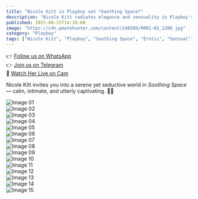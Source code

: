 ```yaml
---
title: "Nicole Kitt in Playboy set *Soothing Space*"
description: "Nicole Kitt radiates elegance and sensuality in Playboy's *Soothing Space* set — a perfect blend of calm and allure."
published: 2025-08-25T14:10:00
image: "https://cdn.pmatehunter.com/content/240509/0001-01_1200.jpg"
category: "Playboy"
tags: ["Nicole Kitt", "Playboy", "Soothing Space", "Erotic", "Sensual"]
---
```


👉 [Follow us on WhatsApp](https://redirecting-kappa.vercel.app/)  
👉 [Join us on Telegram](https://redirecting-kappa.vercel.app/)  
🔞 [Watch Her Live on Cam](https://redirecting-kappa.vercel.app/)

Nicole Kitt invites you into a serene yet seductive world in *Soothing Space* — calm, intimate, and utterly captivating. 🌸✨  

![Image 01](https://cdn.pmatehunter.com/content/240509/0001-01_1200.jpg)  
![Image 02](https://cdn.pmatehunter.com/content/240509/0001-02_1200.jpg)  
![Image 03](https://cdn.pmatehunter.com/content/240509/0001-03_1200.jpg)  
![Image 04](https://cdn.pmatehunter.com/content/240509/0001-04_1200.jpg)  
![Image 05](https://cdn.pmatehunter.com/content/240509/0001-05_1200.jpg)  
![Image 06](https://cdn.pmatehunter.com/content/240509/0001-06_1200.jpg)  
![Image 07](https://cdn.pmatehunter.com/content/240509/0001-07_1200.jpg)  
![Image 08](https://cdn.pmatehunter.com/content/240509/0001-08_1200.jpg)  
![Image 09](https://cdn.pmatehunter.com/content/240509/0001-09_1200.jpg)  
![Image 10](https://cdn.pmatehunter.com/content/240509/0001-10_1200.jpg)  
![Image 11](https://cdn.pmatehunter.com/content/240509/0001-11_1200.jpg)  
![Image 12](https://cdn.pmatehunter.com/content/240509/0001-12_1200.jpg)  
![Image 13](https://cdn.pmatehunter.com/content/240509/0001-13_1200.jpg)  
![Image 14](https://cdn.pmatehunter.com/content/240509/0001-14_1200.jpg)  
![Image 15](https://cdn.pmatehunter.com/content/240509/0001-15_1200.jpg)